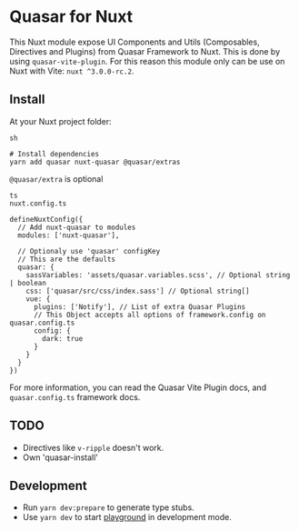 # Quasar for Nuxt

This Nuxt module expose UI Components and Utils (Composables, Directives and Plugins) from Quasar Framework to Nuxt.
This is done by using `quasar-vite-plugin`. For this reason this module only can be use on Nuxt with Vite: `nuxt ^3.0.0-rc.2`.

## Install

At your Nuxt project folder:

```
sh

# Install dependencies
yarn add quasar nuxt-quasar @quasar/extras
```

`@quasar/extra` is optional

```
ts
nuxt.config.ts

defineNuxtConfig({
  // Add nuxt-quasar to modules
  modules: ['nuxt-quasar'],

  // Optionaly use 'quasar' configKey
  // This are the defaults
  quasar: {
    sassVariables: 'assets/quasar.variables.scss', // Optional string | boolean
    css: ['quasar/src/css/index.sass'] // Optional string[]
    vue: {
      plugins: ['Notify'], // List of extra Quasar Plugins
      // This Object accepts all options of framework.config on quasar.config.ts
      config: {
        dark: true
      }
    } 
  }
})
```

For more information, you can read the Quasar Vite Plugin docs, and `quasar.config.ts` framework docs.

## TODO

- Directives like `v-ripple` doesn't work.
- Own 'quasar-install'

## Development

- Run `yarn dev:prepare` to generate type stubs.
- Use `yarn dev` to start [playground](./playground) in development mode.
